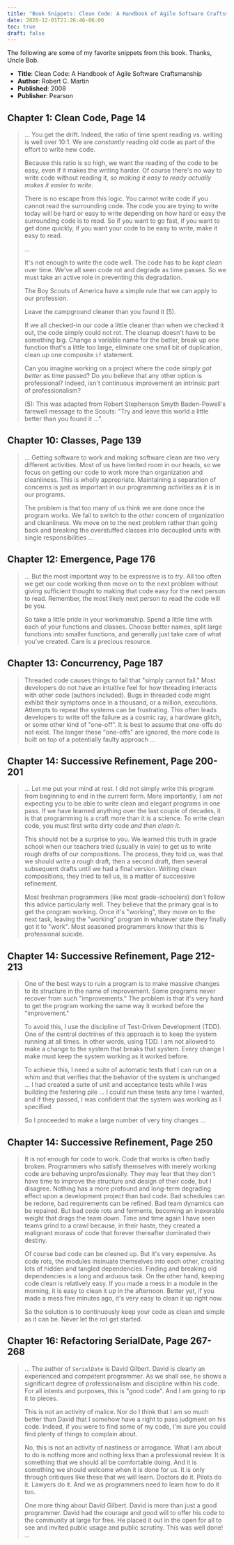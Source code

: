 ```yaml
---
title: "Book Snippets: Clean Code: A Handbook of Agile Software Craftsmanship"
date: 2020-12-01T21:26:46-06:00
toc: true
draft: false
---
```


The following are some of my favorite snippets from this book. Thanks, Uncle Bob.

<!--more-->

- **Title**: Clean Code: A Handbook of Agile Software Craftsmanship
- **Author**: Robert C. Martin
- **Published**: 2008
- **Publisher**: Pearson

## Chapter 1: Clean Code, Page 14

> ... You get the drift. Indeed, the ratio of time spent reading vs. writing is well over 10:1. We are _constantly_ reading old code as part of the effort to write new code.
>
> Because this ratio is so high, we want the reading of the code to be easy, even if it makes the writing harder. Of course there's no way to write code without reading it, _so making it easy to ready actually makes it easier to write._
>
> There is no escape from this logic. You cannot write code if you cannot read the surrounding code. The code you are trying to write today will be hard or easy to write depending on how hard or easy the surrounding code is to read. So if you want to go fast, if you want to get done quickly, if you want your code to be easy to write, make it easy to read.
>
> ...
>
> It's not enough to write the code well. The code has to be _kept clean_ over time. We've all seen code rot and degrade as time passes. So we must take an active role in preventing this degradation.
>
> The Boy Scouts of America have a simple rule that we can apply to our profession.
>
> Leave the campground cleaner than you found it (5).
>
> If we all checked-in our code a little cleaner than when we checked it out, the code simply could not rot. The cleanup doesn't have to be something big. Change a variable name for the better, break up one function that's a little too large, eliminate one small bit of duplication, clean up one composite `if` statement.
>
> Can you imagine working on a project where the code _simply got better_ as time passed? Do you believe that any other option is professional? Indeed, isn't continuous improvement an intrinsic part of professionalism?
>
> (5): This was adapted from Robert Stephenson Smyth Baden-Powell's farewell message to the Scouts: "Try and leave this world a little better than you found it ...".

## Chapter 10: Classes, Page 139

> ... Getting software to work and making software clean are two very different activities. Most of us have limited room in our heads, so we focus on getting our code to work more than organization and cleanliness. This is wholly appropriate. Maintaining a separation of concerns is just as important in our programming _activities_ as it is in our programs.
>
> The problem is that too many of us think we are done once the program works. We fail to switch to the _other_ concern of organization and cleanliness. We move on to the next problem rather than going back and breaking the overstuffed classes into decoupled units with single responsibilities ...

## Chapter 12: Emergence, Page 176

> ... But the most important way to be expressive is to _try_. All too often we get our code working then move on to the next problem without giving sufficient thought to making that code easy for the next person to read. Remember, the most likely next person to read the code will be you.
>
> So take a little pride in your workmanship. Spend a little time with each of your functions and classes. Choose better names, split large functions into smaller functions, and generally just take care of what you've created. Care is a precious resource.

## Chapter 13: Concurrency, Page 187

> Threaded code causes things to fail that "simply cannot fail." Most developers do not have an intuitive feel for how threading interacts with other code (authors included). Bugs in threaded code might exhibit their symptoms once in a thousand, or a million, executions. Attempts to repeat the systems can be frustrating. This often leads developers to write off the failure as a cosmic ray, a hardware glitch, or some other kind of "one-off". It is best to assume that one-offs do not exist. The longer these "one-offs" are ignored, the more code is built on top of a potentially faulty approach ...

## Chapter 14: Successive Refinement, Page 200-201

> ... Let me put your mind at rest. I did not simply write this program from beginning to end in the current form. More importantly, I am not expecting you to be able to write clean and elegant programs in one pass. If we have learned anything over the last couple of decades, it is that programming is a craft more than it is a science. To write clean code, you must first write dirty code _and then clean it._
>
> This should not be a surprise to you. We learned this truth in grade school when our teachers tried (usually in vain) to get us to write rough drafts of our compositions. The process, they told us, was that we should write a rough draft, then a second draft, then several subsequent drafts until we had a final version. Writing clean compositions, they tried to tell us, is a matter of successive refinement.
>
> Most freshman programmers (like most grade-schoolers) don't follow this advice particularly well. They believe that the primary goal is to get the program working. Once it's "working", they move on to the next task, leaving the "working" program in whatever state they finally got it to "work". Most seasoned programmers know that this is professional suicide.

## Chapter 14: Successive Refinement, Page 212-213

> One of the best ways to ruin a program is to make massive changes to its structure in the name of improvement. Some programs never recover from such "improvements." The problem is that it's very hard to get the program working the same way it worked before the "improvement."
>
> To avoid this, I use the discipline of Test-Driven Development (TDD). One of the central doctrines of this approach is to keep the system running at all times. In other words, using TDD. I am not allowed to make a change to the system that breaks that system. Every change I make must keep the system working as it worked before.
>
> To achieve this, I need a suite of automatic tests that I can run on a whim and that verifies that the behavior of the system is unchanged ... I had created a suite of unit and acceptance tests while I was building the festering pile ... I could run these tests any time I wanted, and if they passed, I was confident that the system was working as I specified.
>
> So I proceeded to make a large number of very tiny changes ...

## Chapter 14: Successive Refinement, Page 250

> It is not enough for code to work. Code that works is often badly broken. Programmers who satisfy themselves with merely working code are behaving unprofessionally. They may fear that they don't have time to improve the structure and design of their code, but I disagree. Nothing has a more profound and long-term degrading effect upon a development project than bad code. Bad schedules can be redone, bad requirements can be refined. Bad team dynamics can be repaired. But bad code rots and ferments, becoming an inexorable weight that drags the team down. Time and time again I have seen teams grind to a crawl because, in their haste, they created a malignant morass of code that forever thereafter dominated their destiny.
>
> Of course bad code can be cleaned up. But it's very expensive. As code rots, the modules insinuate themselves into each other, creating lots of hidden and tangled dependencies. Finding and breaking old dependencies is a long and arduous task. On the other hand, keeping code clean is relatively easy. If you made a mess in a module in the morning, it is easy to clean it up in the afternoon. Better yet, if you made a mess five minutes ago, it's very easy to clean it up right now.
>
> So the solution is to continuously keep your code as clean and simple as it can be. Never let the rot get started.

## Chapter 16: Refactoring SerialDate, Page 267-268

> ... The author of `SerialDate` is David Gilbert. David is clearly an experienced and competent programmer. As we shall see, he shows a significant degree of professionalism and discipline within his code. For all intents and purposes, this is "good code". And I am going to rip it to pieces.
>
> This is not an activity of malice. Nor do I think that I am so much better than David that I somehow have a right to pass judgment on his code. Indeed, if you were to find some of my code, I'm sure you could find plenty of things to complain about.
>
> No, this is not an activity of nastiness or arrogance. What I am about to do is nothing more and nothing less than a professional review. It is something that we should all be comfortable doing. And it is something we should welcome when it is done for us. It is only through critiques like these that we will learn. Doctors do it. Pilots do it. Lawyers do it. And we as programmers need to learn how to do it too.
>
> One more thing about David Gilbert. David is more than just a good programmer. David had the courage and good will to offer his code to the community at large for free. He placed it out in the open for all to see and invited public usage and public scrutiny. This was well done! ...
